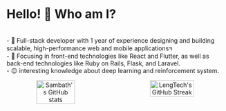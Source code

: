<!--suppress HtmlDeprecatedAttribute -->
# Hello! 👋 Who am I? #
<div>
<br/>
- 🔭 Full-stack developer with 1 year of experience designing and building scalable, high-performance web and mobile applications។<br/>
- 🌱 Focusing in front-end technologies like React and Flutter, as well as back-end technologies like Ruby on Rails, Flask, and Laravel.<br/>
<!-- - 👍 Experienced in DevOps, CI/CD, and Cloud infrastructure, especially with AWS and Azure also GCP<br/> -->
<!-- - 😍 Developed some AI Apps and integrated with web and ChatGPT. -->
- 😉 interesting knowledge about deep learning and reinforcement system.</br>

</div>

<p align="center" style="display: flex; justify-content: center; gap: 50px;">
  <img src="https://github-readme-stats.vercel.app/api?username=hulsambath&show_icons=true&theme=tokyonight" alt="Sambath's GitHub stats" width="42%" />
  <img src="https://streak-stats.demolab.com/?user=hulsambath&theme=tokyonight" alt="LengTech's GitHub Streak" width="45%" />
</p>
